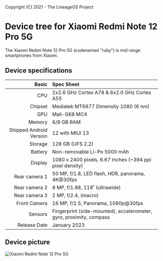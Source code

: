 Copyright (C) 2021 - The LineageOS Project


Device tree for Xiaomi Redmi Note 12 Pro 5G
==============

The Xiaomi Redmi Note 12 Pro 5G (codenamed "ruby") is mid range smartphones from Xiaomi.

## Device specifications

Basic   | Spec Sheet
-------:|:-------------------------
| CPU     | 2x2.6 GHz Cortex A78  & 6x2.0 GHz Cortex A55      |
| Chipset | Mediatek MT6877 Dimensity 1080 (6 nm)                   |
| GPU     | Mali-G68 MC4                                             |
| Memory  | 6/8 GB RAM                                               |
| Shipped Android Version | 12 with MIUI 13                          |
| Storage | 128 GB (UFS 2.2)                                         |
| Battery | Non-removable Li-Po 5000 mAh                             |
| Display | 1080 x 2400 pixels, 6.67 inches (~394 ppi pixel density) |
| Rear camera 1 | 50 MP, f/1.8, LED flash, HDR, panorama, 4K@30fps  |
| Rear camera 2 | 8 MP, f/1.88, 118˚ (ultrawide)                      |
| Rear camera 3 | 2 MP, f/2.4, (macro)                               |
| Front Camera | 16 MP, f/2.5, Panorama, 1080p@30fps                 |
| Sensors | Fingerprint (side-mounted), accelerometer, gyro, proximity, compass |
| Release Date | January 2023                                          |

## Device picture
![Xiaomi Redmi Note 12 Pro 5G](https://user-images.githubusercontent.com/70204635/216762191-70a59eca-cdef-4928-98e3-2019b933a534.jpg "Xiaomi Redmi Note 12 Pro 5G")
